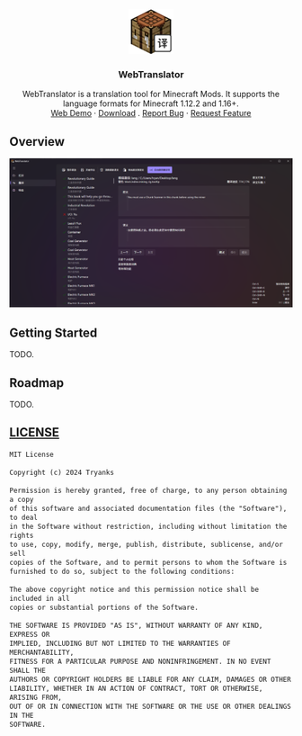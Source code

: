 ﻿<div align="center">
  <a href="https://github.com/Tryanks/WebTranslator">
    <img src="images/logo.png" alt="Logo" width="80" height="80">
  </a>

<h3 align="center">WebTranslator</h3>

  <p align="center">
    WebTranslator is a translation tool for Minecraft Mods. It supports the language formats for Minecraft 1.12.2 and 1.16+.
    <br />
    <!-- a href="https://github.com/Tryanks/WebTranslator/wiki"><strong>Explore the docs »</strong></a>
    <br />
    <br /-->
    <a href="https://cfpatools.github.io">Web Demo</a>
    ·
    <a href="https://github.com/Tryanks/WebTranslator/actions">Download</a>
    .
    <a href="https://github.com/Tryanks/WebTranslator/issues/new">Report Bug</a>
    ·
    <a href="https://github.com/Tryanks/WebTranslator/pull/new">Request Feature</a>
  </p>
</div>

## Overview

![](images/screenshot.png)

## Getting Started

TODO.

## Roadmap

TODO.

## [LICENSE](LICENSE)

```
MIT License

Copyright (c) 2024 Tryanks

Permission is hereby granted, free of charge, to any person obtaining a copy
of this software and associated documentation files (the "Software"), to deal
in the Software without restriction, including without limitation the rights
to use, copy, modify, merge, publish, distribute, sublicense, and/or sell
copies of the Software, and to permit persons to whom the Software is
furnished to do so, subject to the following conditions:

The above copyright notice and this permission notice shall be included in all
copies or substantial portions of the Software.

THE SOFTWARE IS PROVIDED "AS IS", WITHOUT WARRANTY OF ANY KIND, EXPRESS OR
IMPLIED, INCLUDING BUT NOT LIMITED TO THE WARRANTIES OF MERCHANTABILITY,
FITNESS FOR A PARTICULAR PURPOSE AND NONINFRINGEMENT. IN NO EVENT SHALL THE
AUTHORS OR COPYRIGHT HOLDERS BE LIABLE FOR ANY CLAIM, DAMAGES OR OTHER
LIABILITY, WHETHER IN AN ACTION OF CONTRACT, TORT OR OTHERWISE, ARISING FROM,
OUT OF OR IN CONNECTION WITH THE SOFTWARE OR THE USE OR OTHER DEALINGS IN THE
SOFTWARE.
```
